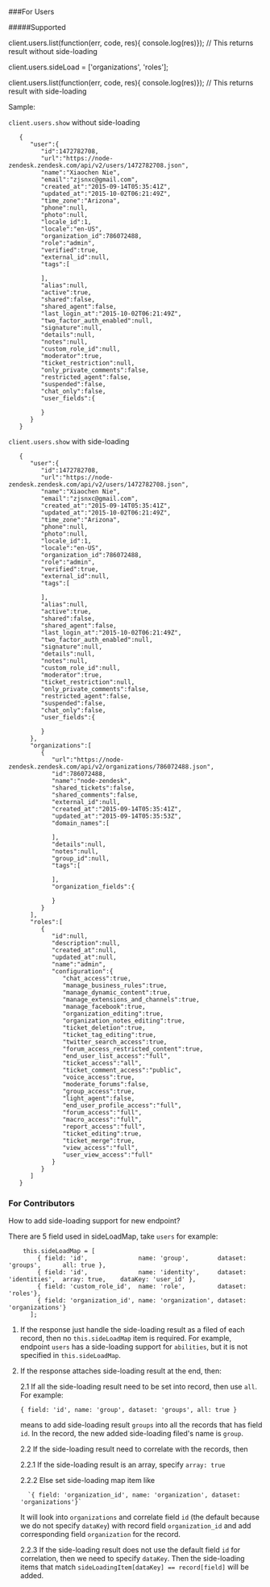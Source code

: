 ###For Users

#####Supported

client.users.list(function(err, code, res){ console.log(res)}); // This returns result without side-loading

client.users.sideLoad = ['organizations', 'roles'];

client.users.list(function(err, code, res){ console.log(res)}); // This returns result with side-loading

Sample:

`client.users.show` without side-loading

       {
          "user":{
             "id":1472782708,
             "url":"https://node-zendesk.zendesk.com/api/v2/users/1472782708.json",
             "name":"Xiaochen Nie",
             "email":"zjsnxc@gmail.com",
             "created_at":"2015-09-14T05:35:41Z",
             "updated_at":"2015-10-02T06:21:49Z",
             "time_zone":"Arizona",
             "phone":null,
             "photo":null,
             "locale_id":1,
             "locale":"en-US",
             "organization_id":786072488,
             "role":"admin",
             "verified":true,
             "external_id":null,
             "tags":[

             ],
             "alias":null,
             "active":true,
             "shared":false,
             "shared_agent":false,
             "last_login_at":"2015-10-02T06:21:49Z",
             "two_factor_auth_enabled":null,
             "signature":null,
             "details":null,
             "notes":null,
             "custom_role_id":null,
             "moderator":true,
             "ticket_restriction":null,
             "only_private_comments":false,
             "restricted_agent":false,
             "suspended":false,
             "chat_only":false,
             "user_fields":{

             }
          }
       }

`client.users.show` with side-loading

       {
          "user":{
             "id":1472782708,
             "url":"https://node-zendesk.zendesk.com/api/v2/users/1472782708.json",
             "name":"Xiaochen Nie",
             "email":"zjsnxc@gmail.com",
             "created_at":"2015-09-14T05:35:41Z",
             "updated_at":"2015-10-02T06:21:49Z",
             "time_zone":"Arizona",
             "phone":null,
             "photo":null,
             "locale_id":1,
             "locale":"en-US",
             "organization_id":786072488,
             "role":"admin",
             "verified":true,
             "external_id":null,
             "tags":[

             ],
             "alias":null,
             "active":true,
             "shared":false,
             "shared_agent":false,
             "last_login_at":"2015-10-02T06:21:49Z",
             "two_factor_auth_enabled":null,
             "signature":null,
             "details":null,
             "notes":null,
             "custom_role_id":null,
             "moderator":true,
             "ticket_restriction":null,
             "only_private_comments":false,
             "restricted_agent":false,
             "suspended":false,
             "chat_only":false,
             "user_fields":{

             }
          },
          "organizations":[
             {
                "url":"https://node-zendesk.zendesk.com/api/v2/organizations/786072488.json",
                "id":786072488,
                "name":"node-zendesk",
                "shared_tickets":false,
                "shared_comments":false,
                "external_id":null,
                "created_at":"2015-09-14T05:35:41Z",
                "updated_at":"2015-09-14T05:35:53Z",
                "domain_names":[

                ],
                "details":null,
                "notes":null,
                "group_id":null,
                "tags":[

                ],
                "organization_fields":{

                }
             }
          ],
          "roles":[
             {
                "id":null,
                "description":null,
                "created_at":null,
                "updated_at":null,
                "name":"admin",
                "configuration":{
                   "chat_access":true,
                   "manage_business_rules":true,
                   "manage_dynamic_content":true,
                   "manage_extensions_and_channels":true,
                   "manage_facebook":true,
                   "organization_editing":true,
                   "organization_notes_editing":true,
                   "ticket_deletion":true,
                   "ticket_tag_editing":true,
                   "twitter_search_access":true,
                   "forum_access_restricted_content":true,
                   "end_user_list_access":"full",
                   "ticket_access":"all",
                   "ticket_comment_access":"public",
                   "voice_access":true,
                   "moderate_forums":false,
                   "group_access":true,
                   "light_agent":false,
                   "end_user_profile_access":"full",
                   "forum_access":"full",
                   "macro_access":"full",
                   "report_access":"full",
                   "ticket_editing":true,
                   "ticket_merge":true,
                   "view_access":"full",
                   "user_view_access":"full"
                }
             }
          ]
       }

### For Contributors

How to add side-loading support for new endpoint?

There are 5 field used in sideLoadMap, take `users` for example:

        this.sideLoadMap = [
            { field: 'id',              name: 'group',        dataset: 'groups',      all: true },
            { field: 'id',              name: 'identity',     dataset: 'identities',  array: true,    dataKey: 'user_id' },
            { field: 'custom_role_id',  name: 'role',         dataset: 'roles'},
            { field: 'organization_id', name: 'organization', dataset: 'organizations'}
          ];

1. If the response just handle the side-loading result as a filed of each record, then no `this.sideLoadMap` item is required. For example, endpoint `users` has a side-loading support for `abilities`, but it is not specified in `this.sideLoadMap`.

2. If the response attaches side-loading result at the end, then:

   2.1 If all the side-loading result need to be set into record, then use `all`. For example:

      `{ field: 'id', name: 'group', dataset: 'groups', all: true }`

   means to add side-loading result `groups` into all the records that has field `id`. In the record, the new added side-loading filed's name is `group`.

   2.2 If the side-loading result need to correlate with the records, then

    2.2.1 If the side-loading result is an array, specify `array: true`

    2.2.2 Else set side-loading map item like

         `{ field: 'organization_id', name: 'organization', dataset: 'organizations'}`

    It will look into `organizations` and correlate field `id` (the default because we do not specify `dataKey`) with record field `organization_id` and add corresponding field `organization` for the record.

    2.2.3 If the side-loading result does not use the default field `id` for correlation, then we need to specify `dataKey`. Then the side-loading items that match `sideLoadingItem[dataKey] == record[field]` will be added.
